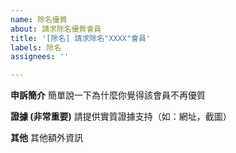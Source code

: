 ```yaml
---
name: 除名優質
about: 請求除名優質會員
title: '[除名] 請求除名"XXXX"會員'
labels: 除名
assignees: ''

---
```


**申訴簡介**
簡單說一下為什麼你覺得該會員不再優質

**證據 (非常重要)**
請提供實質證據支持（如：網址，截圖）

**其他**
其他額外資訊
